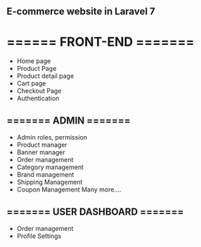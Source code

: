## E-commerce website in  Laravel 7


# ====== FRONT-END =======

- Home page
- Product Page
- Product detail page
- Cart page
- Checkout Page
- Authentication

## ======= ADMIN =======

- Admin roles, permission
- Product manager
- Banner manager
- Order management
- Category management
- Brand management
- Shipping Management
- Coupon Management
Many more....


## ======= USER DASHBOARD =======
- Order management
- Profile Settings
